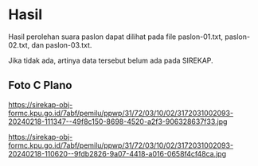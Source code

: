 # Hasil

Hasil perolehan suara paslon dapat dilihat pada file paslon-01.txt, paslon-02.txt, dan paslon-03.txt.

Jika tidak ada, artinya data tersebut belum ada pada SIREKAP.

## Foto C Plano

https://sirekap-obj-formc.kpu.go.id/7abf/pemilu/ppwp/31/72/03/10/02/3172031002093-20240218-111347--49f8c150-8698-4520-a2f3-906328637f33.jpg

https://sirekap-obj-formc.kpu.go.id/7abf/pemilu/ppwp/31/72/03/10/02/3172031002093-20240218-110620--9fdb2826-9a07-4418-a016-0658f4cf48ca.jpg
